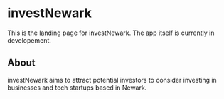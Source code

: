 # investNewark
This is the landing page for investNewark. The app itself is currently in developement.


## About

investNewark aims to attract potential investors to consider investing in businesses and tech startups based in Newark.